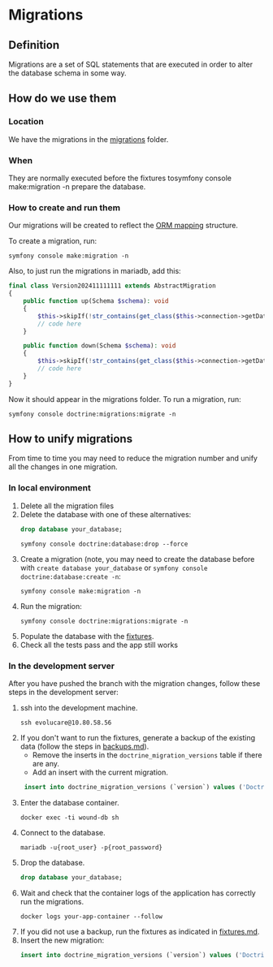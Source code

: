 # Migrations

## Definition
Migrations are a set of SQL statements that are executed in order to alter the database schema in some way.

## How do we use them

### Location
We have the migrations in the [migrations](../migrations) folder.

### When
They are normally executed before the fixtures tosymfony console make:migration -n prepare the database.

### How to create and run them

Our migrations will be created to reflect the [ORM mapping](../src/Infrastructure/DB/Mapping) structure.

To create a migration, run:
```shell
symfony console make:migration -n
```
Also, to just run the migrations in mariadb, add this:
```php
final class Version202411111111 extends AbstractMigration
{
    public function up(Schema $schema): void
    {
        $this->skipIf(!str_contains(get_class($this->connection->getDatabasePlatform()), 'MariaDb'));
        // code here
    }

    public function down(Schema $schema): void
    {
        $this->skipIf(!str_contains(get_class($this->connection->getDatabasePlatform()), 'MariaDb'));
        // code here
    }
}
```
Now it should appear in the migrations folder. To run a migration, run:
```shell
symfony console doctrine:migrations:migrate -n
```

## How to unify migrations
From time to time you may need to reduce the migration number and unify all the changes in one migration.

### In local environment
1. Delete all the migration files
2. Delete the database with one of these alternatives:
    ```sql
    drop database your_database;
    ```
    ```shell
    symfony console doctrine:database:drop --force
    ```
3. Create a migration (note, you may need to create the database before with ``create database your_database`` or ``symfony console doctrine:database:create -n``:
    ```shell
    symfony console make:migration -n
    ```
4. Run the migration:
    ```shell
    symfony console doctrine:migrations:migrate -n
    ```
5. Populate the database with the [fixtures](fixtures.md).
6. Check all the tests pass and the app still works

### In the development server
After you have pushed the branch with the migration changes, follow these steps in the development server:
1. ssh into the development machine.
    ```shell
    ssh evolucare@10.80.58.56
    ```
2. If you don't want to run the fixtures, generate a backup of the existing data (follow the steps in [backups.md](backups.md)).
    - Remove the inserts in the ``doctrine_migration_versions`` table if there are any.
    - Add an insert with the current migration.
   ```sql
    insert into doctrine_migration_versions (`version`) values ('Doctrine\\Version28041999');
    ```
3. Enter the database container.
    ```shell
    docker exec -ti wound-db sh
    ```
4. Connect to the database.
    ```shell
    mariadb -u{root_user} -p{root_password}
    ```
5. Drop the database.
    ```sql
    drop database your_database;
    ```
6. Wait and check that the container logs of the application has correctly run the migrations.
    ```shell
    docker logs your-app-container --follow
    ```
7. If you did not use a backup, run the fixtures as indicated in [fixtures.md](fixtures/fixtures.md).
8. Insert the new migration:
    ```sql
    insert into doctrine_migration_versions (`version`) values ('Doctrine\\Version28041999');
    ```
